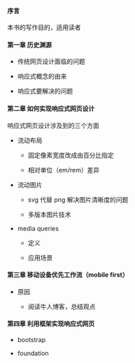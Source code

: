 #### 序言

本书的写作目的，适用读者

#### 第一章 历史渊源

* 传统网页设计面临的问题

* 响应式概念的由来

* 响应式要解决的问题

#### 第二章 如何实现响应式网页设计

响应式网页设计涉及到的三个方面

* 流动布局

  - 固定像素宽度改成由百分比指定

  - 相对单位（em/rem）差异

* 流动图片

    - svg 代替 png 解决图片清晰度的问题

    - 多版本图片技术

* media queries

    - 定义

    - 应用场景

#### 第三章 移动设备优先工作流（mobile first）

* 原因

    - 阅读牛人博客，总结观点

#### 第四章 利用框架实现响应式网页

* bootstrap

* foundation
